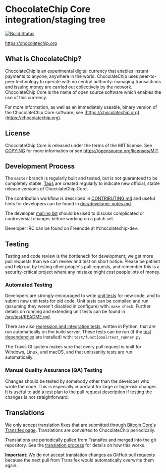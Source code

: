 ChocolateChip Core integration/staging tree
=====================================

[![Build Status](https://travis-ci.org/chocolatechip-project/chocolatechip.svg?branch=master)](https://travis-ci.org/chocolatechip-project/chocolatechip)

https://chocolatechip.org

What is ChocolateChip?
----------------

ChocolateChip is an experimental digital currency that enables instant payments to
anyone, anywhere in the world. ChocolateChip uses peer-to-peer technology to operate
with no central authority: managing transactions and issuing money are carried
out collectively by the network. ChocolateChip Core is the name of open source
software which enables the use of this currency.

For more information, as well as an immediately useable, binary version of
the ChocolateChip Core software, see [https://chocolatechip.org](https://chocolatechip.org).

License
-------

ChocolateChip Core is released under the terms of the MIT license. See [COPYING](COPYING) for more
information or see https://opensource.org/licenses/MIT.

Development Process
-------------------

The `master` branch is regularly built and tested, but is not guaranteed to be
completely stable. [Tags](https://github.com/chocolatechip-project/chocolatechip/tags) are created
regularly to indicate new official, stable release versions of ChocolateChip Core.

The contribution workflow is described in [CONTRIBUTING.md](CONTRIBUTING.md)
and useful hints for developers can be found in [doc/developer-notes.md](doc/developer-notes.md).

The developer [mailing list](https://groups.google.com/forum/#!forum/chocolatechip-dev)
should be used to discuss complicated or controversial changes before working
on a patch set.

Developer IRC can be found on Freenode at #chocolatechip-dev.

Testing
-------

Testing and code review is the bottleneck for development; we get more pull
requests than we can review and test on short notice. Please be patient and help out by testing
other people's pull requests, and remember this is a security-critical project where any mistake might cost people
lots of money.

### Automated Testing

Developers are strongly encouraged to write [unit tests](src/test/README.md) for new code, and to
submit new unit tests for old code. Unit tests can be compiled and run
(assuming they weren't disabled in configure) with: `make check`. Further details on running
and extending unit tests can be found in [/src/test/README.md](/src/test/README.md).

There are also [regression and integration tests](/test), written
in Python, that are run automatically on the build server.
These tests can be run (if the [test dependencies](/test) are installed) with: `test/functional/test_runner.py`

The Travis CI system makes sure that every pull request is built for Windows, Linux, and macOS, and that unit/sanity tests are run automatically.

### Manual Quality Assurance (QA) Testing

Changes should be tested by somebody other than the developer who wrote the
code. This is especially important for large or high-risk changes. It is useful
to add a test plan to the pull request description if testing the changes is
not straightforward.

Translations
------------

We only accept translation fixes that are submitted through [Bitcoin Core's Transifex page](https://www.transifex.com/projects/p/bitcoin/).
Translations are converted to ChocolateChip periodically.

Translations are periodically pulled from Transifex and merged into the git repository. See the
[translation process](doc/translation_process.md) for details on how this works.

**Important**: We do not accept translation changes as GitHub pull requests because the next
pull from Transifex would automatically overwrite them again.
